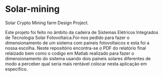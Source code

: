 # Solar-mining
Solar Crypto Mining farm Design Project.

Este projeto foi feito no âmbito da cadeira de Sistemas Elétricos Integrados de Tecnologia Solar Fotovoltaica.Foi-nos pedido para fazer o dimensionamento de um sistema com paineis fotovoltaicos e esta foi a nossa escolha.
Neste repositório encontra-se o PDF do relatório final relaizado bem como o codigo em Matlab realizado para fazer o dimensionamento do sistema usando dois paineis solares diferentes de modo a perceber qual seria mais rentável colocar nesta aplicação em especifico.
